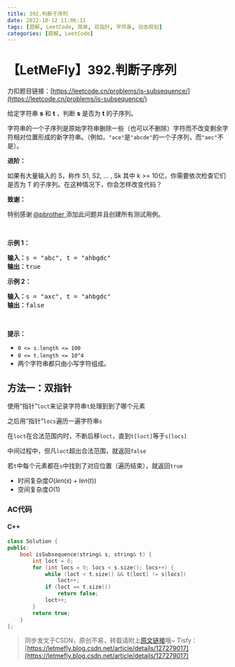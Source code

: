 ```yaml
---
title: 392.判断子序列
date: 2022-10-12 11:06:11
tags: [题解, LeetCode, 简单, 双指针, 字符串, 动态规划]
categories: [题解, LeetCode]
---
```


# 【LetMeFly】392.判断子序列

力扣题目链接：[https://leetcode.cn/problems/is-subsequence/](https://leetcode.cn/problems/is-subsequence/)

<p>给定字符串 <strong>s</strong> 和 <strong>t</strong> ，判断 <strong>s</strong> 是否为 <strong>t</strong> 的子序列。</p>

<p>字符串的一个子序列是原始字符串删除一些（也可以不删除）字符而不改变剩余字符相对位置形成的新字符串。（例如，<code>"ace"</code>是<code>"abcde"</code>的一个子序列，而<code>"aec"</code>不是）。</p>

<p><strong>进阶：</strong></p>

<p>如果有大量输入的 S，称作 S1, S2, ... , Sk 其中 k >= 10亿，你需要依次检查它们是否为 T 的子序列。在这种情况下，你会怎样改变代码？</p>

<p><strong>致谢：</strong></p>

<p>特别感谢<strong> </strong><a href="https://leetcode.com/pbrother/">@pbrother </a>添加此问题并且创建所有测试用例。</p>

<p> </p>

<p><strong>示例 1：</strong></p>

<pre>
<strong>输入：</strong>s = "abc", t = "ahbgdc"
<strong>输出：</strong>true
</pre>

<p><strong>示例 2：</strong></p>

<pre>
<strong>输入：</strong>s = "axc", t = "ahbgdc"
<strong>输出：</strong>false
</pre>

<p> </p>

<p><strong>提示：</strong></p>

<ul>
	<li><code>0 <= s.length <= 100</code></li>
	<li><code>0 <= t.length <= 10^4</code></li>
	<li>两个字符串都只由小写字符组成。</li>
</ul>


    
## 方法一：双指针

使用“指针”```loct```来记录字符串```t```处理到到了哪个元素

之后用“指针”```locs```遍历一遍字符串```s```

在```loct```在合法范围内时，不断后移```loct```，直到```t[loct]```等于```s[locs]```

中间过程中，但凡```loct```超出合法范围，就返回```false```

若```t```中每个元素都在```s```中找到了对应位置（遍历结束），就返回```true```

+ 时间复杂度$O(len(s) + len(t))$
+ 空间复杂度$O(1)$

### AC代码

#### C++

```cpp
class Solution {
public:
    bool isSubsequence(string& s, string& t) {
        int loct = 0;
        for (int locs = 0; locs < s.size(); locs++) {
            while (loct < t.size() && t[loct] != s[locs])
                loct++;
            if (loct == t.size())
                return false;
            loct++;
        }
        return true;
    }
};
```

> 同步发文于CSDN，原创不易，转载请附上[原文链接](https://blog.letmefly.xyz/2022/10/12/LeetCode%200392.%E5%88%A4%E6%96%AD%E5%AD%90%E5%BA%8F%E5%88%97/)哦~
> Tisfy：[https://letmefly.blog.csdn.net/article/details/127279017](https://letmefly.blog.csdn.net/article/details/127279017)
